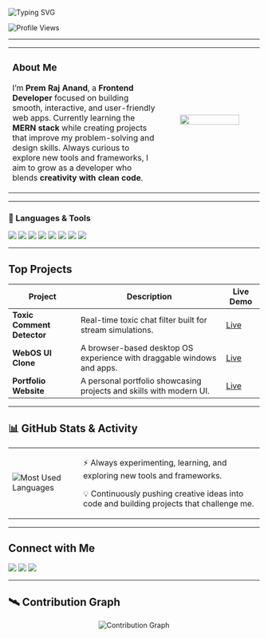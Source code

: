 <p align="left">
  <img src="https://readme-typing-svg.demolab.com?font=Fira+Code&size=20&pause=1000&color=00C2CB&width=600&center=false&vCenter=false&repeat=true&lines=Hi+there%2C+I'm+Prem+Raj+Anand.;Frontend+React+Developer" alt="Typing SVG" />
</p>

<p align="left">
  <img src="https://komarev.com/ghpvc/?username=Premraj-87&label=Profile%20views&color=0e75b6&style=flat" alt="Profile Views" />
</p>

---

<table width="100%">
  <tr>
    <!-- Left Side (About Me + Tech Stack) -->
    <td width="60%" valign="top" align="left">
      
### About Me  

<p align="left">
I’m <b>Prem Raj Anand</b>, a <b>Frontend Developer</b> focused on building smooth, interactive, and user-friendly web apps.  
Currently learning the <b>MERN stack</b> while creating projects that improve my problem-solving and design skills.  
Always curious to explore new tools and frameworks, I aim to grow as a developer who blends <b>creativity with clean code</b>.  
</p>

</td>

<!-- Right Side (GIF) -->
<td width="40%" align="center">
  <img src="https://i.pinimg.com/originals/90/70/32/9070324cdfc07c68d60eed0c39e77573.gif" width="80%" />
</td>
</tr>
</table>

---

### 🧰 Languages & Tools  
<p>
  <img src="https://img.shields.io/badge/React-20232A?style=for-the-badge&logo=react&logoColor=61DAFB"/>
  <img src="https://img.shields.io/badge/JavaScript-F0DB4F?style=for-the-badge&logo=javascript&logoColor=black"/>
  <img src="https://img.shields.io/badge/HTML5-E34C26?style=for-the-badge&logo=html5&logoColor=white"/>
  <img src="https://img.shields.io/badge/CSS3-1572B6?style=for-the-badge&logo=css3&logoColor=white"/>
  <img src="https://img.shields.io/badge/Tailwind-06B6D4?style=for-the-badge&logo=tailwind-css&logoColor=white"/>
  <img src="https://img.shields.io/badge/Git-F05032?style=for-the-badge&logo=git&logoColor=white"/>
  <img src="https://img.shields.io/badge/GitHub-100000?style=for-the-badge&logo=github&logoColor=white"/>
  <img src="https://img.shields.io/badge/VSCode-007ACC?style=for-the-badge&logo=visual-studio-code&logoColor=white"/>
</p>

---

## Top Projects

| Project | Description | Live Demo |
|---------|-------------|-----------|
| **Toxic Comment Detector** | Real-time toxic chat filter built for stream simulations. | [Live](https://your-live-url.com) |
| **WebOS UI Clone** | A browser-based desktop OS experience with draggable windows and apps. | [Live](https://your-live-url.com) |
| **Portfolio Website** | A personal portfolio showcasing projects and skills with modern UI. | [Live](https://premportfolio-gold.vercel.app/) |

---

## 📊 GitHub Stats & Activity

<table>
  <tr>
    <td>
      <img src="https://github-readme-stats.vercel.app/api/top-langs/?username=Premraj-87&layout=compact&theme=tokyonight&hide_border=true" alt="Most Used Languages"/>
    </td>
    <td valign="middle">
      <p>⚡ Always experimenting, learning, and exploring new tools and frameworks.</p>
      <p>💡 Continuously pushing creative ideas into code and building projects that challenge me.</p>
    </td>
  </tr>
</table>

---

## Connect with Me

<p align="left">
  <a href="https://www.linkedin.com/in/premrajanand87/"><img src="https://img.shields.io/badge/LinkedIn-blue?style=for-the-badge&logo=linkedin&logoColor=white"/></a>
  <a href="mailto:premrajanand91@example.com"><img src="https://img.shields.io/badge/Gmail-red?style=for-the-badge&logo=gmail&logoColor=white"/></a>
  <a href="https://yourportfolio.com"><img src="https://img.shields.io/badge/Portfolio-121212?style=for-the-badge&logo=vercel&logoColor=white"/></a>
</p>

---

## 🛰️ Contribution Graph  
<p align="center">
  <img src="https://github-readme-activity-graph.vercel.app/graph?username=Premraj-87&theme=tokyo-night&area=true&hide_border=true&custom_title=🔥%20My%20Contribution%20Graph" alt="Contribution Graph"/>
</p>
